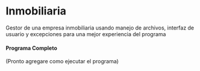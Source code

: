 # Inmobiliaria
Gestor de una empresa inmobiliaria usando manejo de archivos, interfaz de usuario y excepciones para una mejor experiencia del programa


#### Programa Completo

(Pronto agregare como ejecutar el programa)
